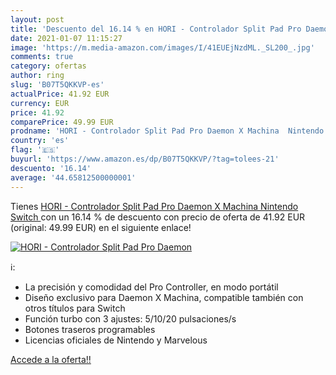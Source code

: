 ```yaml
---
layout: post
title: 'Descuento del 16.14 % en HORI - Controlador Split Pad Pro Daemon '
date: 2021-01-07 11:15:27
image: 'https://m.media-amazon.com/images/I/41EUEjNzdML._SL200_.jpg'
comments: true
category: ofertas
author: ring
slug: 'B07T5QKKVP-es'
actualPrice: 41.92 EUR
currency: EUR
price: 41.92
comparePrice: 49.99 EUR
prodname: 'HORI - Controlador Split Pad Pro Daemon X Machina  Nintendo Switch '
country: 'es'
flag: '🇪🇸'
buyurl: 'https://www.amazon.es/dp/B07T5QKKVP/?tag=tolees-21'
descuento: '16.14'
average: '44.65812500000001'
---
```


Tienes [HORI - Controlador Split Pad Pro Daemon X Machina  Nintendo Switch ](https://www.amazon.es/dp/B07T5QKKVP/?tag=tolees-21) con un 16.14 % de descuento con precio de oferta de 41.92 EUR (original: 49.99 EUR) en el siguiente enlace!

[![HORI - Controlador Split Pad Pro Daemon ](https://m.media-amazon.com/images/I/41EUEjNzdML._SL200_.jpg)](https://www.amazon.es/dp/B07T5QKKVP/?tag=tolees-21)

ℹ️:

- La precisión y comodidad del Pro Controller, en modo portátil
- Diseño exclusivo para Daemon X Machina, compatible también con otros títulos para Switch
- Función turbo con 3 ajustes: 5/10/20 pulsaciones/s
- Botones traseros programables
- Licencias oficiales de Nintendo y Marvelous

[Accede a la oferta!!](https://www.amazon.es/dp/B07T5QKKVP/?tag=tolees-21)
